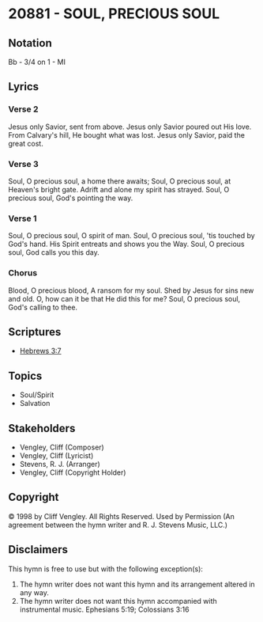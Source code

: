 # 20881 - SOUL, PRECIOUS SOUL

## Notation

Bb - 3/4 on 1 - MI

## Lyrics

### Verse 2

Jesus only Savior, sent from above. Jesus only Savior poured out His love. From Calvary's hill, He bought what was lost. Jesus only Savior, paid the great cost.

### Verse 3

Soul, O precious soul, a home there awaits; Soul, O precious soul, at Heaven's bright gate. Adrift and alone my spirit has strayed. Soul, O precious soul, God's pointing the way.

### Verse 1

Soul, O precious soul, O spirit of man. Soul, O precious soul, 'tis touched by God's hand. His Spirit entreats and shows you the Way. Soul, O precious soul, God calls you this day.

### Chorus

Blood, O precious blood, A ransom for my soul. Shed by Jesus for sins new and old. O, how can it be that He did this for me? Soul, O precious soul, God's calling to thee.


## Scriptures

- [Hebrews 3:7](https://www.biblegateway.com/passage/?search=Hebrews%203%3A7)

## Topics

- Soul/Spirit
- Salvation

## Stakeholders

- Vengley, Cliff (Composer)
- Vengley, Cliff (Lyricist)
- Stevens, R. J. (Arranger)
- Vengley, Cliff (Copyright Holder)

## Copyright

© 1998 by Cliff Vengley. All Rights Reserved. Used by Permission
(An agreement between the hymn writer and R. J. Stevens Music, LLC.)

## Disclaimers

This hymn is free to use but with the following exception(s):
1. The hymn writer does not want this hymn and its arrangement altered in any way.
2. The hymn writer does not want this hymn accompanied with instrumental music.
Ephesians 5:19; Colossians 3:16


